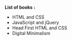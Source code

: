 **List of books :**
- HTML and CSS
- JavaScript and jQuery
- Head First HTML and CSS
- Digital Minimalism
